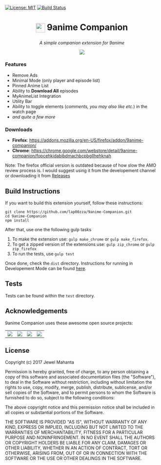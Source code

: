 [![License: MIT](https://img.shields.io/badge/License-MIT-yellow.svg)](https://github.com/lap00zza/9anime-Companion/blob/master/LICENSE)
[![Build Status](https://travis-ci.org/lap00zza/9anime-Companion.svg?branch=master)](https://travis-ci.org/lap00zza/9anime-Companion)

<h1 align="center">
  <sub>
    <img src="https://image.ibb.co/ezeELk/icon.png" height="30px" width="30px">
  </sub>
  9anime Companion
</h1>
<p align="center"><em>A simple companion extension for 9anime</em></p>
<p align="center"><img src="https://image.ibb.co/chDnYv/ui.png"></p>

### Features
* Remove Ads
* Minimal Mode (only player and episode list)
* Pinned Anime List
* Ability to **Download All** episodes
* MyAnimeList Integration
* Utility Bar
* Ability to toggle elements (*comments, you may also like etc.*) in the watch page
* *and quite a few more*

### Downloads
* **Firefox**: https://addons.mozilla.org/en-US/firefox/addon/9anime-companion/
* **Chrome**: https://chrome.google.com/webstore/detail/9anime-companion/fopcehkidabibdmachbcpbgllhehknah


Note: The firefox official version is outdated because of how slow the AMO review process is. I would suggest using it from the developement channel or downloading it from [Releases](https://github.com/lap00zza/9anime-Companion/releases)

## Build Instructions
If you want to build this extension yourself, follow these instructions:
```
git clone https://github.com/lap00zza/9anime-Companion.git
cd 9anime-Companion
npm install
```
After that, use one the following gulp tasks
1. To make the extension use: `gulp make_chrome` or `gulp make_firefox`.
2. To get a zipped version of the extensions use: `gulp zip_chrome` or `gulp zip_firefox`
3. To run the tests, use `gulp test`

Once done, check the `dist` directory. Instructions for running in Developement Mode can be found [here](https://github.com/lap00zza/9anime-Companion/wiki/Running-in-Developement-Mode).


## Tests
Tests can be found within the `test` directory.

## Acknowledgements
9anime Companion uses these awesome open source projects:
<table>
<tr>
<td><a href="https://github.com/gulpjs/gulp"><img src="https://image.ibb.co/gEjWi5/gulp_256.png"></a></td>
<td><a href="https://github.com/jasmine/jasmine"><img src="https://image.ibb.co/iXrYwQ/jasmine_256.png"></a></td>
<td><a href="https://github.com/karma-runner/karma"><img src="https://image.ibb.co/dH3fbQ/karma_256.png"></a></td>
<td><a href="https://github.com/webpack/webpack"><img src="https://image.ibb.co/kNCvAk/webpack_256.png"></a></td>
</tr>
</table>

## License
Copyright (c) 2017 Jewel Mahanta

Permission is hereby granted, free of charge, to any person obtaining a copy
of this software and associated documentation files (the "Software"), to deal
in the Software without restriction, including without limitation the rights
to use, copy, modify, merge, publish, distribute, sublicense, and/or sell
copies of the Software, and to permit persons to whom the Software is
furnished to do so, subject to the following conditions:

The above copyright notice and this permission notice shall be included in all
copies or substantial portions of the Software.

THE SOFTWARE IS PROVIDED "AS IS", WITHOUT WARRANTY OF ANY KIND, EXPRESS OR
IMPLIED, INCLUDING BUT NOT LIMITED TO THE WARRANTIES OF MERCHANTABILITY,
FITNESS FOR A PARTICULAR PURPOSE AND NONINFRINGEMENT. IN NO EVENT SHALL THE
AUTHORS OR COPYRIGHT HOLDERS BE LIABLE FOR ANY CLAIM, DAMAGES OR OTHER
LIABILITY, WHETHER IN AN ACTION OF CONTRACT, TORT OR OTHERWISE, ARISING FROM,
OUT OF OR IN CONNECTION WITH THE SOFTWARE OR THE USE OR OTHER DEALINGS IN THE
SOFTWARE.
